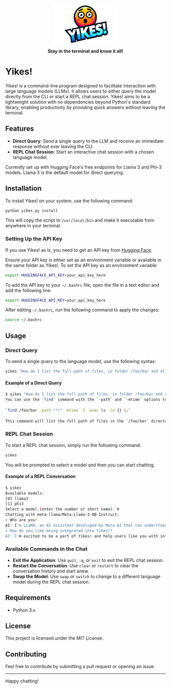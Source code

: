 <div style="height:125px;overflow:hidden;position:relative;">
    <img src="yikes.webp" alt="Yikes!" style="position:absolute;top:-25px;left:50%;transform:translateX(-50%);width:200px;height:200px;"/>
</div>
<div style="text-align: center;">
    <p><b>Stay in the terminal and know it all!</b></p>
</div>

# Yikes!

Yikes! is a command-line program designed to facilitate interaction with large language models (LLMs).
It allows users to either query the model directly from the CLI or start a REPL chat session.
Yikes! aims to be a lightweight solution with no dependencies beyond Python's standard library, enabling productivity by providing quick answers without leaving the terminal.

## Features

- **Direct Query**: Send a single query to the LLM and receive an immediate response without ever leaving the CLI.
- **REPL Chat Session**: Start an interactive chat session with a chosen language model.

Currently set up with Hugging Face's free endpoints for Llama 3 and Phi-3 models.
Llama 3 is the default model for direct querying.

## Installation

To install Yikes! on your system, use the following command:

```sh
python yikes.py install
```

This will copy the script to `/usr/local/bin` and make it executable from anywhere in your terminal.

### Setting Up the API Key

If you use Yikes! as is, you need to get an API key from [Hugging Face](https://huggingface.co/).

Ensure your API key is either set as an environment variable or available in the same folder as Yikes!.
To set the API key as an environment variable:

```sh
export HUGGINGFACE_API_KEY=your_api_key_here
```

To add the API key to your `~/.bashrc` file, open the file in a text editor and add the following line:

```sh
export HUGGINGFACE_API_KEY=your_api_key_here
```

After editing `~/.bashrc`, run the following command to apply the changes:

```sh
source ~/.bashrc
```

## Usage

### Direct Query

To send a single query to the language model, use the following syntax:

```sh
yikes "How do I list the full path of files, in folder /foo/bar and all its subfolders, that were modified in the past 3 days?"
```

#### Example of a Direct Query

```sh
$ yikes "How do I list the full path of files, in folder /foo/bar and all its subfolders, that were modified in the past 3 days?"
You can use the `find` command with the `-path` and `-mtime` options to achieve this:

`find /foo/bar -path "*/" -mtime -3 -exec ls -ld {} \;`

This command will list the full path of files in the `/foo/bar` directory and its subdirectories that were modified within the past 3 days. The `-path "*/"` option ensures that only directories are considered, and the `-mtime -3` option specifies that the files should have been modified within the past 3 days. The `-exec` option runs the `ls -ld` command on each matching file, displaying the full path and other file information.
```

### REPL Chat Session

To start a REPL chat session, simply run the following command:

```sh
yikes
```

You will be prompted to select a model and then you can start chatting.

#### Example of a REPL Conversation

```sh
$ yikes
Available models:
[0] llama3
[1] phi3
Select a model (enter the number or short name): 0
Chatting with meta-llama/Meta-Llama-3-8B-Instruct:
> Who are you?
AI: I'm LLaMA, an AI assistant developed by Meta AI that can understand and respond to human input in a conversational manner.
> How do you like being integrated into Yikes!?
AI: I'm excited to be a part of Yikes! and help users like you with information and tasks. It's a great platform to assist and learn from users.
```

### Available Commands in the Chat

- **Exit the Application**: Use `quit`, `:q`, or `exit` to exit the REPL chat session.
- **Restart the Conversation**: Use `clear` or `restart` to clear the conversation history and start anew.
- **Swap the Model**: Use `swap` or `switch` to change to a different language model during the REPL chat session.

## Requirements

- Python 3.x

## License

This project is licensed under the MIT License.

## Contributing

Feel free to contribute by submitting a pull request or opening an issue.

---

Happy chatting!
